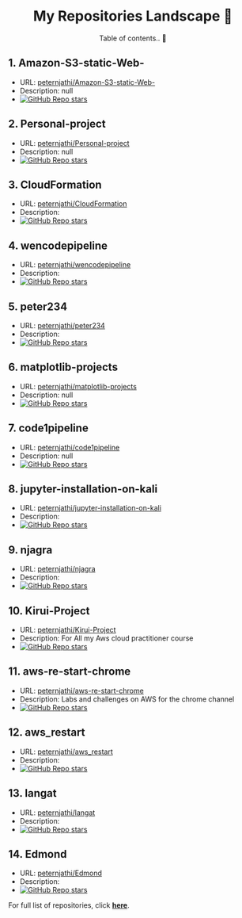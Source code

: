 <h1 align="center">My Repositories Landscape 💎</h1>
<p align="center">Table of contents.. 👋</p>

## 1. Amazon-S3-static-Web-
- URL: <a href="https://github.com/peternjathi/Amazon-S3-static-Web-">peternjathi/Amazon-S3-static-Web-</a>
- Description: null
- <a href="https://github.com/peternjathi/Amazon-S3-static-Web-/stargazers"><img alt="GitHub Repo stars" src="https://img.shields.io/github/stars/peternjathi/Amazon-S3-static-Web-"/></a>
## 2. Personal-project
- URL: <a href="https://github.com/peternjathi/Personal-project">peternjathi/Personal-project</a>
- Description: null
- <a href="https://github.com/peternjathi/Personal-project/stargazers"><img alt="GitHub Repo stars" src="https://img.shields.io/github/stars/peternjathi/Personal-project"/></a>
## 3. CloudFormation
- URL: <a href="https://github.com/peternjathi/CloudFormation ">peternjathi/CloudFormation </a>
- Description: 
- <a href="https://github.com/peternjathi/CloudFormation /stargazers"><img alt="GitHub Repo stars" src="https://img.shields.io/github/stars/peternjathi/CloudFormation "/></a>
## 4. wencodepipeline
- URL: <a href="https://github.com/peternjathi/wencodepipeline ">peternjathi/wencodepipeline </a>
- Description: 
- <a href="https://github.com/peternjathi/wencodepipeline /stargazers"><img alt="GitHub Repo stars" src="https://img.shields.io/github/stars/peternjathi/wencodepipeline "/></a>
## 5. peter234
- URL: <a href="https://github.com/peternjathi/peter234 ">peternjathi/peter234 </a>
- Description: 
- <a href="https://github.com/peternjathi/peter234 /stargazers"><img alt="GitHub Repo stars" src="https://img.shields.io/github/stars/peternjathi/peter234 "/></a>
## 6. matplotlib-projects
- URL: <a href="https://github.com/peternjathi/matplotlib-projects">peternjathi/matplotlib-projects</a>
- Description: null
- <a href="https://github.com/peternjathi/matplotlib-projects/stargazers"><img alt="GitHub Repo stars" src="https://img.shields.io/github/stars/peternjathi/matplotlib-projects"/></a>
## 7. code1pipeline
- URL: <a href="https://github.com/peternjathi/code1pipeline">peternjathi/code1pipeline</a>
- Description: null
- <a href="https://github.com/peternjathi/code1pipeline/stargazers"><img alt="GitHub Repo stars" src="https://img.shields.io/github/stars/peternjathi/code1pipeline"/></a>
## 8. jupyter-installation-on-kali
- URL: <a href="https://github.com/peternjathi/jupyter-installation-on-kali ">peternjathi/jupyter-installation-on-kali </a>
- Description: 
- <a href="https://github.com/peternjathi/jupyter-installation-on-kali /stargazers"><img alt="GitHub Repo stars" src="https://img.shields.io/github/stars/peternjathi/jupyter-installation-on-kali "/></a>
## 9. njagra
- URL: <a href="https://github.com/peternjathi/njagra ">peternjathi/njagra </a>
- Description: 
- <a href="https://github.com/peternjathi/njagra /stargazers"><img alt="GitHub Repo stars" src="https://img.shields.io/github/stars/peternjathi/njagra "/></a>
## 10. Kirui-Project
- URL: <a href="https://github.com/peternjathi/Kirui-Project">peternjathi/Kirui-Project</a>
- Description: For  All my Aws cloud practitioner course
- <a href="https://github.com/peternjathi/Kirui-Project/stargazers"><img alt="GitHub Repo stars" src="https://img.shields.io/github/stars/peternjathi/Kirui-Project"/></a>
## 11. aws-re-start-chrome
- URL: <a href="https://github.com/peternjathi/aws-re-start-chrome">peternjathi/aws-re-start-chrome</a>
- Description: Labs and challenges on AWS for the chrome channel 
- <a href="https://github.com/peternjathi/aws-re-start-chrome/stargazers"><img alt="GitHub Repo stars" src="https://img.shields.io/github/stars/peternjathi/aws-re-start-chrome"/></a>
## 12. aws_restart
- URL: <a href="https://github.com/peternjathi/aws_restart ">peternjathi/aws_restart </a>
- Description: 
- <a href="https://github.com/peternjathi/aws_restart /stargazers"><img alt="GitHub Repo stars" src="https://img.shields.io/github/stars/peternjathi/aws_restart "/></a>
## 13. langat
- URL: <a href="https://github.com/peternjathi/langat ">peternjathi/langat </a>
- Description: 
- <a href="https://github.com/peternjathi/langat /stargazers"><img alt="GitHub Repo stars" src="https://img.shields.io/github/stars/peternjathi/langat "/></a>
## 14. Edmond
- URL: <a href="https://github.com/peternjathi/Edmond ">peternjathi/Edmond </a>
- Description: 
- <a href="https://github.com/peternjathi/Edmond /stargazers"><img alt="GitHub Repo stars" src="https://img.shields.io/github/stars/peternjathi/Edmond "/></a>

For full list of repositories, click [**here**](https://github.com/peternjathi?tab=repositories).
